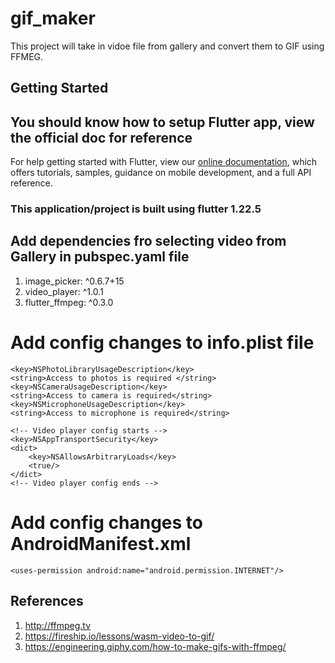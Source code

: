 # gif_maker

This project will take in vidoe file from gallery and convert them to GIF using FFMEG.

## Getting Started

## You should know how to setup Flutter app, view the official doc for reference

For help getting started with Flutter, view our
[online documentation](https://flutter.dev/docs), which offers tutorials,
samples, guidance on mobile development, and a full API reference.

### This application/project is built using flutter 1.22.5

## Add dependencies fro selecting video from Gallery in pubspec.yaml file

1. image_picker: ^0.6.7+15
2. video_player: ^1.0.1
3. flutter_ffmpeg: ^0.3.0

# Add config changes to info.plist file

    <key>NSPhotoLibraryUsageDescription</key>
    <string>Access to photos is required </string>
    <key>NSCameraUsageDescription</key>
    <string>Access to camera is required</string>
    <key>NSMicrophoneUsageDescription</key>
    <string>Access to microphone is required</string>

    <!-- Video player config starts -->
    <key>NSAppTransportSecurity</key>
    <dict>
    	<key>NSAllowsArbitraryLoads</key>
    	<true/>
    </dict>
    <!-- Video player config ends -->

# Add config changes to AndroidManifest.xml

    <uses-permission android:name="android.permission.INTERNET"/>

## References

1. http://ffmpeg.tv
2. https://fireship.io/lessons/wasm-video-to-gif/
3. https://engineering.giphy.com/how-to-make-gifs-with-ffmpeg/
